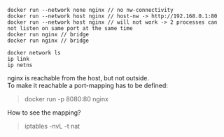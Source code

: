 
```terminal
docker run --network none nginx // no nw-connectivity
docker run --network host nginx // host-nw -> http://192.168.0.1:80
docker run --network host nginx // will not work -> 2 processes can not listen on same port at the same time
docker run nginx // bridge
docker run nginx // bridge
```


```terminal
docker network ls
ip link
ip netns
```

nginx is reachable from the host, but not outside.<br>
To make it reachable a port-mapping has to be defined:
> docker run -p 8080:80 nginx

How to see the mapping?
> iptables -nvL -t nat